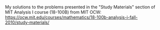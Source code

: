 My solutions to the problems presented in the "Study Materials" section of MIT Analysis I course (18-100B) from MIT OCW:
https://ocw.mit.edu/courses/mathematics/18-100b-analysis-i-fall-2010/study-materials/
